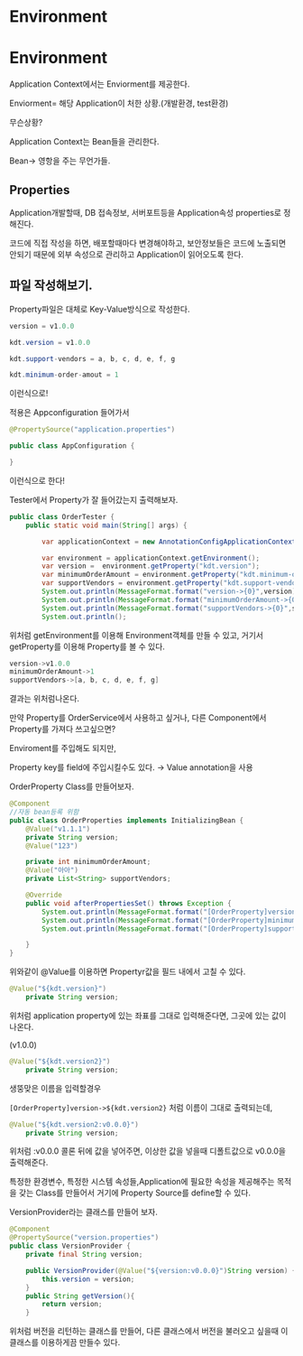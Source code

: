 # Environment

# Environment

Application Context에서는 Enviorment를 제공한다.

Enviorment= 해당 Application이 처한 상황.(개발환경, test환경)

무슨상황?

Application Context는 Bean들을 관리한다. 

Bean→ 영항을 주는 무언가들.

## Properties

Application개발할때,  DB 접속정보, 서버포트등을 Application속성 properties로 정해진다.

코드에 직접 작성을 하면, 배포할때마다 변경해야하고, 보안정보들은 코드에 노출되면 안되기 때문에 외부 속성으로 관리하고 Application이 읽어오도록 한다.

## 파일 작성해보기.

Property파일은 대체로 Key-Value방식으로 작성한다. 

```java
version = v1.0.0

kdt.version = v1.0.0

kdt.support-vendors = a, b, c, d, e, f, g

kdt.minimum-order-amout = 1
```

이런식으로!

적용은 Appconfiguration 들어가서 

```java
@PropertySource("application.properties")

public class AppConfiguration {

}
```

이런식으로 한다!

Tester에서 Property가 잘 들어갔는지 출력해보자.

```java
public class OrderTester {
    public static void main(String[] args) {

        var applicationContext = new AnnotationConfigApplicationContext(AppConfiguration.class);

        var environment = applicationContext.getEnvironment();
        var version =  environment.getProperty("kdt.version");
        var minimumOrderAmount = environment.getProperty("kdt.minimum-order-amount",Integer.class);
        var supportVendors = environment.getProperty("kdt.support-vendors", List.class);
        System.out.println(MessageFormat.format("version->{0}",version));
        System.out.println(MessageFormat.format("minimumOrderAmount->{0}",minimumOrderAmount));
        System.out.println(MessageFormat.format("supportVendors->{0}",supportVendors));
        System.out.println();
```

위처럼 getEnvironment를 이용해 Environment객체를 만들 수 있고, 거기서 getProperty를 이용해 Property를 볼 수 있다.

```java
version->v1.0.0
minimumOrderAmount->1
supportVendors->[a, b, c, d, e, f, g]
```

결과는 위처럼나온다.

만약 Property를 OrderService에서 사용하고 싶거나, 다른 Component에서 Property를 가져다 쓰고싶으면?

Enviroment를 주입해도 되지만,

Property key를 field에 주입시킬수도 있다. → Value annotation을 사용

OrderProperty Class를 만들어보자.

```java
@Component
//자동 bean등록 위함
public class OrderProperties implements InitializingBean {
    @Value("v1.1.1")
    private String version;
    @Value("123")

    private int minimumOrderAmount;
    @Value("아아")
    private List<String> supportVendors;

    @Override
    public void afterPropertiesSet() throws Exception {
        System.out.println(MessageFormat.format("[OrderProperty]version->{0}", version));
        System.out.println(MessageFormat.format("[OrderProperty]minimumOrderAmount->{0}", minimumOrderAmount));
        System.out.println(MessageFormat.format("[OrderProperty]supportVendors->{0}", supportVendors));

    }
}
```

위와같이 @Value를 이용하면 Propertyr값을 필드 내에서 고칠 수 있다.

```java
@Value("${kdt.version}")
    private String version;

```

위처럼 application property에 있는 좌표를 그대로 입력해준다면, 그곳에 있는 값이 나온다.

(v1.0.0)

```java
@Value("${kdt.version2}")
    private String version;
```

생뚱맞은 이름을 입력할경우 

`[OrderProperty]version->${kdt.version2}` 처럼 이름이 그대로 출력되는데,

```java
@Value("${kdt.version2:v0.0.0}")
    private String version;
```

위처럼 :v0.0.0 콜론 뒤에 값을 넣어주면, 이상한 값을 넣을때 디폴트값으로 v0.0.0을 출력해준다.

특정한 환경변수, 특정한 시스템 속성들,Application에 필요한 속성을 제공해주는 목적을 갖는 Class를 만들어서 거기에 Property Source를 define할 수 있다.

VersionProvider라는 클래스를 만들어 보자.

```java
@Component
@PropertySource("version.properties")
public class VersionProvider {
    private final String version;

    public VersionProvider(@Value("${version:v0.0.0}")String version) {
        this.version = version;
    }
    public String getVersion(){
        return version;
    }
```

위처럼 버전을 리턴하는 클래스를 만들어, 다른 클래스에서 버전을 불러오고 싶을때 이 클래스를 이용하게끔 만들수 있다.